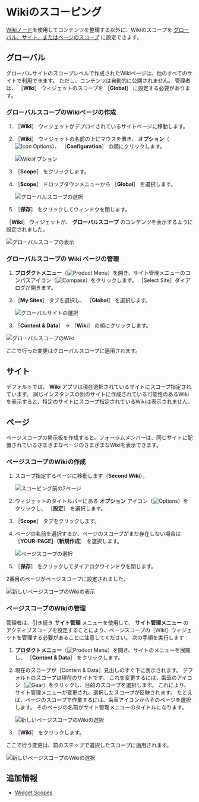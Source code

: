 # Wikiのスコーピング

[Wikiノード](./creating-a-node.md)を使用してコンテンツを整理する以外に、Wikiのスコープを [グローバル、サイト、またはページのスコープ](https://help.liferay.com/hc/articles/360028819992-Widget-Scope) に設定できます。

<a name="global" />

## グローバル

グローバルサイトのスコープレベルで作成されたWikiページは、他のすべてのサイトで利用できます。 ただし、コンテンツは自動的に公開されません。 管理者は、 ［**Wiki**］ ウィジェットのスコープを ［**Global**］ に設定する必要があります。

### グローバルスコープのWikiページの作成

1. ［**Wiki**］ ウィジェットがデプロイされているサイトページに移動します。
1. ［**Wiki**］ ウィジェットの名前の上にマウスを置き、 **オプション**（![Icon Options](../../images/icon-widget-options.png)）、 ［**Configuration**］ の順にクリックします。

    ![Wikiオプション](./scoping-your-wikis/images/10.png)

1. ［**Scope**］ をクリックします。
1. ［**Scope**］ ドロップダウンメニューから ［**Global**］ を選択します。

   ![グローバルスコープの選択](./scoping-your-wikis/images/01.png)

1. ［**保存**］ をクリックしてウィンドウを閉じます。

［**Wiki**］ ウィジェットが、 **グローバルスコープ** のコンテンツを表示するように設定されました。

![グローバルスコープの表示](./scoping-your-wikis/images/02.png)

### グローバルスコープの **Wiki** ページの管理

1. **プロダクトメニュー**（![Product Menu](../../images/icon-product-menu.png)）を開き、サイト管理メニューのコンパスアイコン（![Compass](../../images/icon-compass.png)）をクリックします。 ［Select Site］ダイアログが開きます。
1. ［**My Sites**］ タブを選択し、 ［**Global**］ を選択します。

    ![グローバルサイトの選択](./scoping-your-wikis/images/06.png)

1. ［**Content & Data**］ &rarr; ［**Wiki**］ の順にクリックします。

![グローバルスコープのWiki](./scoping-your-wikis/images/07.png)

ここで行った変更はグローバルスコープに適用されます。

<a name="site" />

## サイト

デフォルトでは、 **Wiki** アプリは現在選択されているサイトにスコープ指定されています。 同じインスタンスの別のサイトに作成されている可能性のあるWikiを表示すると、特定のサイトにスコープ指定されているWikiは表示されません。

<a name="page" />

## ページ

ページスコープの掲示板を作成すると、フォーラムメンバーは、同じサイトに配置されているさまざまなページのさまざまなWikiを表示できます。

### ページスコープのWikiの作成

1. スコープ指定するページに移動します（**Second Wiki**）。

    ![スコーピング前の2ページ](./scoping-your-wikis/images/03.png)

1. ウィジェットのタイトルバーにある **オプション** アイコン（![Options](../../images/icon-widget-options.png)）をクリックし、 ［**設定**］ を選択します。
1. ［**Scope**］ タブをクリックします。
1. ページの名前を選択するか、ページのスコープがまだ存在しない場合は ［**YOUR-PAGE］（新規作成**） を選択します。

    ![ページスコープの選択](./scoping-your-wikis/images/04.png)

1. ［**保存**］ をクリックしてダイアログウインドウを閉じます。

2番目のページがページスコープに設定されました。

![新しいページスコープのWikiの表示](./scoping-your-wikis/images/05.png)

### ページスコープのWikiの管理

管理者は、引き続き **サイト管理** メニューを使用して、 **サイト管理メニュー** のアクティブスコープを設定することにより、ページスコープの［Wiki］ウィジェットを管理する必要があることに注意してください。 次の手順を実行します：

1. **プロダクトメニュー**（![Product Menu](../../images/icon-product-menu.png)）を開き、サイトのメニューを展開し、 ［**Content & Data**］ をクリックします。
1. 現在のスコープが［Content & Data］見出しのすぐ下に表示されます。 デフォルトのスコープは現在のサイトです。 これを変更するには、歯車のアイコン（![Gear](../../images/icon-control-menu-gear.png)）をクリックし、目的のスコープを選択します。 これにより、サイト管理メニューが変更され、選択したスコープが反映されます。 たとえば、ページのスコープで作業するには、歯車アイコンからそのページを選択します。 そのページの名前がサイト管理メニューのタイトルになります。

    ![新しいページスコープのWikiの選択](./scoping-your-wikis/images/08.png)

1. ［**Wiki**］ をクリックします。

ここで行う変更は、前のステップで選択したスコープに適用されます。

![新しいページスコープのWikiの選択](./scoping-your-wikis/images/09.png)

<a name="additional-information" />

## 追加情報

* [Widget Scopes](https://help.liferay.com/hc/articles/360028819992-Widget-Scope)
